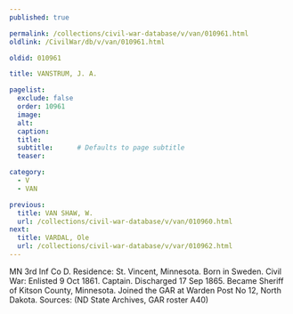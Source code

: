 ```yaml
---
published: true

permalink: /collections/civil-war-database/v/van/010961.html
oldlink: /CivilWar/db/v/van/010961.html

oldid: 010961

title: VANSTRUM, J. A.

pagelist:
  exclude: false
  order: 10961
  image: 
  alt:
  caption:
  title:
  subtitle:      # Defaults to page subtitle
  teaser:

category: 
  - V 
  - VAN

previous:
  title: VAN SHAW, W.
  url: /collections/civil-war-database/v/van/010960.html  
next:
  title: VARDAL, Ole
  url: /collections/civil-war-database/v/var/010962.html   
---
```

MN 3rd Inf Co D. Residence: St. Vincent, Minnesota. Born in Sweden. Civil War: Enlisted 9 Oct 1861. Captain. Discharged 17 Sep 1865. Became Sheriff of Kitson County, Minnesota. Joined the GAR at Warden Post No 12, North Dakota. Sources: (ND State Archives, GAR roster A40)